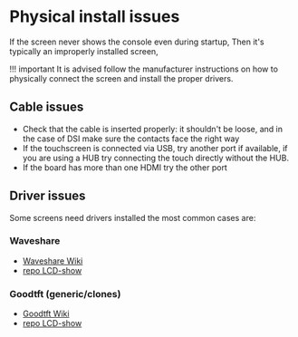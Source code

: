 # Physical install issues

If the screen never shows the console even during startup, Then it's typically an improperly installed screen,

!!! important
    It is advised follow the manufacturer instructions on how to physically connect the screen and install the proper drivers.

## Cable issues

* Check that the cable is inserted properly:
it shouldn't be loose, and in the case of DSI make sure the contacts face the right way
* If the touchscreen is connected via USB, try another port if available, if you are using a HUB try connecting the touch directly without the HUB.
* If the board has more than one HDMI try the other port

## Driver issues

Some screens need drivers installed the most common cases are:

### Waveshare
* [Waveshare Wiki](https://www.waveshare.com/wiki)
* [repo LCD-show](https://github.com/waveshare/LCD-show)

### Goodtft (generic/clones)
* [Goodtft Wiki](http://www.lcdwiki.com)
* [repo LCD-show](https://github.com/goodtft/LCD-show)

